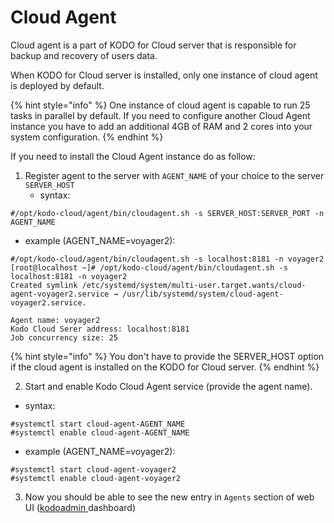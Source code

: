 # Cloud Agent

Cloud agent is a part of KODO for Cloud server that is responsible for backup and recovery of users data.

When KODO for Cloud server is installed, only one instance of cloud agent is deployed by default. 

{% hint style="info" %}
One instance of cloud agent is capable to run 25 tasks in parallel by default. If you need to configure another Cloud Agent instance you have to add an additional 4GB of RAM and 2 cores into your system configuration.
{% endhint %}

If you need to install the Cloud Agent instance do as follow:

1. Register agent to the server with `AGENT_NAME` of your choice to the server `SERVER_HOST` 
   * syntax:

```text
#/opt/kodo-cloud/agent/bin/cloudagent.sh -s SERVER_HOST:SERVER_PORT -n AGENT_NAME
```

* example \(AGENT\_NAME=voyager2\):

```text
#/opt/kodo-cloud/agent/bin/cloudagent.sh -s localhost:8181 -n voyager2
[root@localhost ~]# /opt/kodo-cloud/agent/bin/cloudagent.sh -s localhost:8181 -n voyager2
Created symlink /etc/systemd/system/multi-user.target.wants/cloud-agent-voyager2.service → /usr/lib/systemd/system/cloud-agent-voyager2.service.

Agent name: voyager2
Kodo Cloud Serer address: localhost:8181
Job concurrency size: 25
```

{% hint style="info" %}
You don't have to provide the SERVER\_HOST option if the cloud agent is installed on the KODO for Cloud server.
{% endhint %}

2. Start and enable Kodo Cloud Agent service \(provide the agent name\).

* syntax:

```text
#systemctl start cloud-agent-AGENT_NAME
#systemctl enable cloud-agent-AGENT_NAME
```

* example \(AGENT\_NAME=voyager2\):

```text
#systemctl start cloud-agent-voyager2
#systemctl enable cloud-agent-voyager2
```

3. Now you should be able to see the new entry in `Agents` section of web UI \([kodoadmin ](../administration/dashboard.md)dashboard\)



